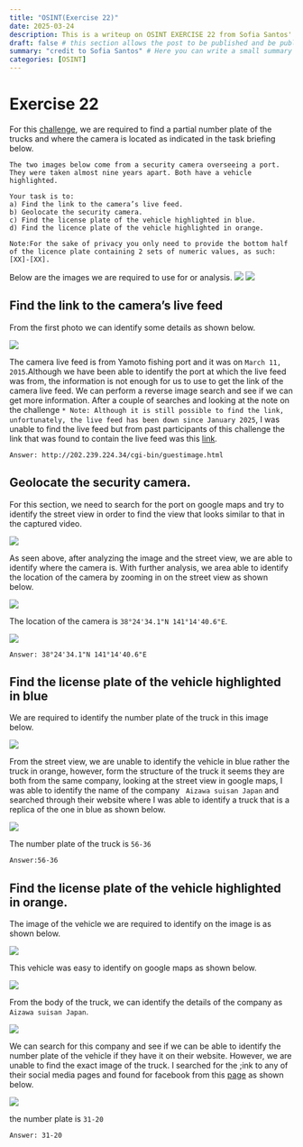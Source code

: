 ```yaml
---
title: "OSINT(Exercise 22)"
date: 2025-03-24
description: This is a writeup on OSINT EXERCISE 22 from Sofia Santos' OSINT analysis and exercises.
draft: false # this section allows the post to be published and be public, is it is set to true the post will not be published.
summary: "credit to Sofia Santos" # Here you can write a small summary of the post if neededs
categories: [OSINT]
---
```

# Exercise 22
For this [challenge](https://gralhix.com/list-of-osint-exercises/osint-exercise-022/), we are required to find a partial number plate of the trucks and where the camera is located as indicated in the task briefing below.
```
The two images below come from a security camera overseeing a port. They were taken almost nine years apart. Both have a vehicle highlighted.

Your task is to:  
a) Find the link to the camera’s live feed.
b) Geolocate the security camera.  
c) Find the license plate of the vehicle highlighted in blue.  
d) Find the licence plate of the vehicle highlighted in orange.

Note:For the sake of privacy you only need to provide the bottom half of the licence plate containing 2 sets of numeric values, as such: [XX]-[XX].
```
Below are the images we are required to use for or analysis.
![](osintexercise022-a.png)
![](osintexercise022-b.png)

## Find the link to the camera’s live feed
From the first photo we can identify some details as shown below.

![](Pasted%20image%2020250324121423.png)

The camera live feed is from Yamoto fishing port and it was on `March 11, 2015`.Although we have been able to identify the port at which the live feed was from, the information is not enough for us to use to get the link of the camera live feed. We can perform a reverse image search and see if we can get more information. After a couple of searches and looking at the note on the challenge `* Note: Although it is still possible to find the link, unfortunately, the live feed has been down since January 2025`, I was unable to find the live feed but from past participants of this challenge the link that was found to contain the live feed was this [link](http://202.239.224.34/cgi-bin/guestimage.html).

`Answer: http://202.239.224.34/cgi-bin/guestimage.html`

## Geolocate the security camera.
For this section, we need to search for the port on google maps and try to identify the street view in order to find the view that looks similar to that in the captured video.

![](Pasted%20image%2020250324124819.png)

As seen above, after analyzing the image and the street view, we are able to identify where the camera is. With further analysis, we area able to identify the location of the camera by zooming in on the street view as shown below.

![](Pasted%20image%2020250324125028.png)

The location of the camera is `38°24'34.1"N 141°14'40.6"E`.

![](Pasted%20image%2020250324125543.png)

`Answer: 38°24'34.1"N 141°14'40.6"E`

## Find the license plate of the vehicle highlighted in blue
We are required to identify the number plate of the truck in this image below.

![](osintexercise022-a%201.png)

From the street view, we are unable to identify the vehicle in blue rather the truck in orange, however, form the structure of the truck it seems they are both from the same company, looking at the street view in google maps, I was able to identify the name of the company ` Aizawa suisan Japan` and searched through their website where I was able to identify a truck that is a replica of the one in blue as shown below.

![](Pasted%20image%2020250324132737.png)

The number plate of the truck is `56-36`

`Answer:56-36`

## Find the license plate of the vehicle highlighted in orange.
The image of the vehicle we are required to identify on the image is as shown below.

![](osintexercise022-b%201.png)

This vehicle was easy to identify on google maps as shown below.

![](Pasted%20image%2020250324130808.png)

From the body of the truck, we can identify the details of the company as `Aizawa suisan Japan`.

![](Pasted%20image%2020250324131110.png)

We can search for this company and see if we can be able to identify the number plate of the vehicle if they have it on their website. However, we are unable to find the exact image of the truck. I searched for the ;ink to any of their social media pages and found for facebook from this [page](https://en.machindo-higamatsu.com/aizawa-suisan)  as shown below.

![](Pasted%20image%2020250324133703.png)

the number plate is `31-20`

`Answer: 31-20`

